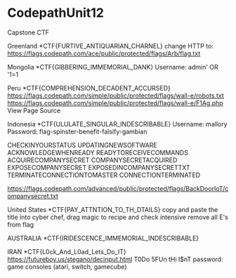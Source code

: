# CodepathUnit12
Capstone CTF

Greenland
*CTF{FURTIVE_ANTIQUARIAN_CHARNEL}
change HTTP to:
https://flags.codepath.com/ace/public/protected/flags/Arb/flag.txt

Mongolia
*CTF{GIBBERING_IMMEMORIAL_DANK}
Username: admin' OR '1=1

Peru
*CTF{COMPREHENSION_DECADENT_ACCURSED}
https://flags.codepath.com/simple/public/protected/flags/wall-e/robots.txt
https://flags.codepath.com/simple/public/protected/flags/wall-e/F1Ag.php
View Page Source

Indonesia
*CTF{ULULATE_SINGULAR_INDESCRIBABLE}
Username:
mallory
Password:
flag-spinster-benefit-falsify-gambian

CHECKINYOURSTATUS
UPDATINGNEWSOFTWARE
ACKNOWLEDGEWHENREADY
READYTORECEIVECOMMANDS
ACQUIRECOMPANYSECRET
COMPANYSECRETACQUIRED
EXPOSECOMPANYSECRET
EXPOSEDINCOMPANYSECRETTXT
TERMINATECONNECTIONTOMASTER
CONNECTIONTERMINATED

https://flags.codepath.com/advanced/public/protected/flags/BackDoorIoT/companysecret.txt

United States
*CTF{PAY_ATTNTION_TO_TH_DTAILS}
copy and paste the title into cyber chef, drag magic to recipe and check intensive
remove all E's from flag

AUSTRALIA
*CTF{IRIDESCENCE_IMMEMORIAL_INDESCRIBABLE}

IRAN
*CTF{L0ck_And_L0ad_Lets_Do_IT}
https://futureboy.us/stegano/decinput.html
T0Do
5FUn
tHi
I$nT
password: game consoles (atari, switch, gamecube)
